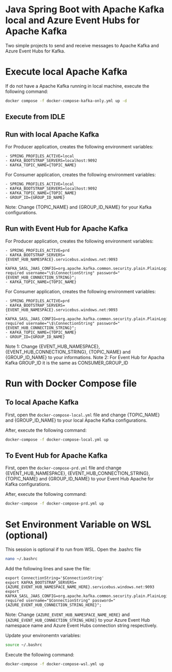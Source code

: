 # Java Spring Boot with Apache Kafka local and Azure Event Hubs for Apache Kafka
Two simple projects to send and receive messages to Apache Kafka and Azure Event Hubs for Kafka.

# Execute local Apache Kafka
If do not have a Apache Kafka running in local machine, execute the following command:
```bash
docker compose -f docker-compose-kafka-only.yml up -d 
```

## Execute from IDLE
## Run with local Apache Kafka
For Producer application, creates the following environment variables:
```
- SPRING_PROFILES_ACTIVE=local
- KAFKA_BOOTSTRAP_SERVERS=localhost:9092
- KAFKA_TOPIC_NAME={TOPIC_NAME}
```

For Consumer application, creates the following environment variables:
```
- SPRING_PROFILES_ACTIVE=local
- KAFKA_BOOTSTRAP_SERVERS=localhost:9092
- KAFKA_TOPIC_NAME={TOPIC_NAME}
- GROUP_ID={GROUP_ID_NAME}
```

Note: Change {TOPIC_NAME} and {GROUP_ID_NAME} for your Kafka configurations.

## Run with Event Hub for Apache Kafka
For Producer application, creates the following environment variables:
```
- SPRING_PROFILES_ACTIVE=prd
- KAFKA_BOOTSTRAP_SERVERS={EVENT_HUB_NAMESPACE}.servicebus.windows.net:9093
- KAFKA_SASL_JAAS_CONFIG=org.apache.kafka.common.security.plain.PlainLoginModule required username="\$\ConnectionString" password="{EVENT_HUB_CONNECTION_STRING}";
- KAFKA_TOPIC_NAME={TOPIC_NAME}
```

For Consumer application, creates the following environment variables:
```
- SPRING_PROFILES_ACTIVE=prd
- KAFKA_BOOTSTRAP_SERVERS={EVENT_HUB_NAMESPACE}.servicebus.windows.net:9093
- KAFKA_SASL_JAAS_CONFIG=org.apache.kafka.common.security.plain.PlainLoginModule required username="\$\ConnectionString" password="{EVENT_HUB_CONNECTION_STRING}";
- KAFKA_TOPIC_NAME={TOPIC_NAME}
- GROUP_ID={GROUP_ID_NAME}
```

Note 1: Change {EVENT_HUB_NAMESPACE}, {EVENT_HUB_CONNECTION_STRING}, {TOPIC_NAME} and {GROUP_ID_NAME} to your informations.
Note 2: For Event Hub for Apacha Kafka GROUP_ID it is the same as CONSUMER_GROUP_ID

# Run with Docker Compose file
## To local Apache Kafka
First, open the `docker-compose-local.yml` file and change {TOPIC_NAME} and {GROUP_ID_NAME} to your local Apache Kafka configurations.

After, execute the following command:
```bash
docker-compose -f docker-compose-local.yml up
```

## To Event Hub for Apache Kafka
First, open the `docker-compose-prd.yml` file and change {EVENT_HUB_NAMESPACE}, {EVENT_HUB_CONNECTION_STRING}, {TOPIC_NAME} and {GROUP_ID_NAME} to your Event Hub Apache for Kafka configurations.

After, execute the following command:
```bash
docker-compose -f docker-compose-prd.yml up
```

# Set Environment Variable on WSL (optional)
This session is optional if to run from WSL.
Open the .bashrc file
```bash
nano ~/.bashrc
```
Add the following lines and save the file:
```
export ConnectionString='$ConnectionString'
export KAFKA_BOOTSTRAP_SERVERS={AZURE_EVENT_HUB_NAMESPACE_NAME_HERE}.servicebus.windows.net:9093
export KAFKA_SASL_JAAS_CONFIG=org.apache.kafka.common.security.plain.PlainLoginModule required username="$ConnectionString" password="{AZURE_EVENT_HUB_CONNECTION_STRING_HERE}";
```
Note: Change `{AZURE_EVENT_HUB_NAMESPACE_NAME_HERE}` and `{AZURE_EVENT_HUB_CONNECTION_STRING_HERE}` to your Azure Event Hub namespace name and Azure Event Hubs connection string respectively.

Update your environemtn variables:
```bash
source ~/.bashrc
```

Execute the following command:
```bash
docker-compose -f docker-compose-wsl.yml up
```